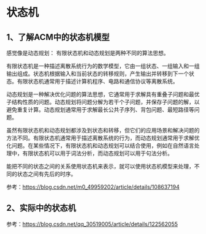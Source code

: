 # 状态机

## 1、了解ACM中的状态机模型
感觉像是动态规划：
有限状态机和动态规划是两种不同的算法思想。

有限状态机是一种描述离散系统行为的数学模型，它由一组状态、一组输入和一组输出组成。状态机根据输入和当前状态的转移规则，产生输出并转移到下一个状态。有限状态机通常用于描述计算机程序、电路和通信协议等离散系统。

动态规划是一种解决优化问题的算法思想，它通常用于求解具有重叠子问题和最优子结构性质的问题。动态规划将问题分解为若干个子问题，并保存子问题的解，以避免重复计算。动态规划通常用于求解最长公共子序列、背包问题、最短路径等问题。

虽然有限状态机和动态规划都涉及到状态和转移，但它们的应用场景和解决问题的方法不同。有限状态机通常用于描述离散系统的行为，而动态规划通常用于求解优化问题。在某些情况下，有限状态机和动态规划可以结合使用，例如在自然语言处理中，有限状态机可以用于词法分析，而动态规划可以用于句法分析。

能把不同的状态之间的关系使用状态机来表示，就可以使用状态机模型来处理，不同的状态之间有先后的时序。

参考：https://blog.csdn.net/m0_49959202/article/details/108637194

## 2、实际中的状态机
参考：https://blog.csdn.net/qq_30519005/article/details/122562055












